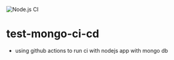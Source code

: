 ![Node.js CI](https://github.com/jamesmilord/test-mongo-ci-cd/workflows/Node.js%20CI/badge.svg)
# test-mongo-ci-cd
- using github actions to run ci with nodejs app with mongo db
